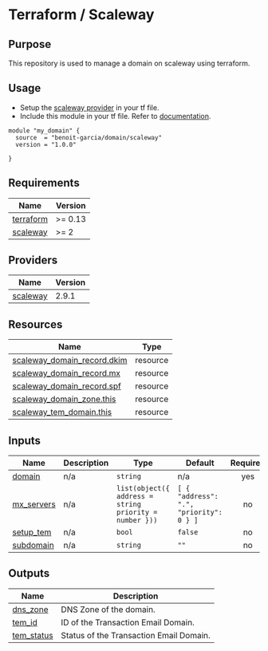 # Terraform / Scaleway

## Purpose

This repository is used to manage a domain on scaleway using terraform.

## Usage

- Setup the [scaleway provider](https://www.terraform.io/docs/providers/scaleway/index.html) in your tf file.
- Include this module in your tf file. Refer to [documentation](https://www.terraform.io/docs/modules/sources.html#generic-git-repository).

```hcl
module "my_domain" {
  source  = "benoit-garcia/domain/scaleway"
  version = "1.0.0"

}
```

<!-- prettier-ignore-start -->
<!-- markdownlint-disable -->
<!-- BEGIN_TF_DOCS -->
## Requirements

| Name | Version |
|------|---------|
| <a name="requirement_terraform"></a> [terraform](#requirement_terraform) | >= 0.13 |
| <a name="requirement_scaleway"></a> [scaleway](#requirement_scaleway) | >= 2 |

## Providers

| Name | Version |
|------|---------|
| <a name="provider_scaleway"></a> [scaleway](#provider_scaleway) | 2.9.1 |

## Resources

| Name | Type |
|------|------|
| [scaleway_domain_record.dkim](https://registry.terraform.io/providers/scaleway/scaleway/latest/docs/resources/domain_record) | resource |
| [scaleway_domain_record.mx](https://registry.terraform.io/providers/scaleway/scaleway/latest/docs/resources/domain_record) | resource |
| [scaleway_domain_record.spf](https://registry.terraform.io/providers/scaleway/scaleway/latest/docs/resources/domain_record) | resource |
| [scaleway_domain_zone.this](https://registry.terraform.io/providers/scaleway/scaleway/latest/docs/resources/domain_zone) | resource |
| [scaleway_tem_domain.this](https://registry.terraform.io/providers/scaleway/scaleway/latest/docs/resources/tem_domain) | resource |

## Inputs

| Name | Description | Type | Default | Required |
|------|-------------|------|---------|:--------:|
| <a name="input_domain"></a> [domain](#input_domain) | n/a | `string` | n/a | yes |
| <a name="input_mx_servers"></a> [mx_servers](#input_mx_servers) | n/a | ```list(object({ address = string priority = number }))``` | ```[ { "address": ".", "priority": 0 } ]``` | no |
| <a name="input_setup_tem"></a> [setup_tem](#input_setup_tem) | n/a | `bool` | `false` | no |
| <a name="input_subdomain"></a> [subdomain](#input_subdomain) | n/a | `string` | `""` | no |

## Outputs

| Name | Description |
|------|-------------|
| <a name="output_dns_zone"></a> [dns_zone](#output_dns_zone) | DNS Zone of the domain. |
| <a name="output_tem_id"></a> [tem_id](#output_tem_id) | ID of the Transaction Email Domain. |
| <a name="output_tem_status"></a> [tem_status](#output_tem_status) | Status of the Transaction Email Domain. |
<!-- END_TF_DOCS -->
